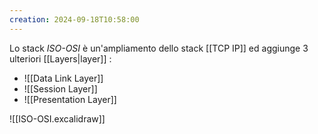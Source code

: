 ```yaml
---
creation: 2024-09-18T10:58:00
---
```

Lo stack *ISO-OSI* è un'ampliamento dello stack [[TCP IP]] ed aggiunge 3 ulteriori [[Layers|layer]] :
+ ![[Data Link Layer]]
+ ![[Session Layer]]
+ ![[Presentation Layer]]

![[ISO-OSI.excalidraw]]